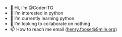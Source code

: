 - 👋 Hi, I’m @Coder-TG
- 👀 I’m interested in python
- 🌱 I’m currently learning python
- 💞️ I’m looking to collaborate on nothing
- 📫 How to reach me email (henry.foose@9mile.org)

<!---
Coder-TG/Coder-TG is a ✨ special ✨ repository because its `README.md` (this file) appears on your GitHub profile.
You can click the Preview link to take a look at your changes.
--->
